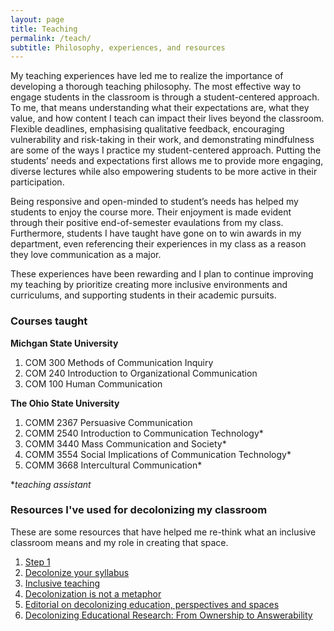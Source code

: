 ```yaml
---
layout: page
title: Teaching
permalink: /teach/
subtitle: Philosophy, experiences, and resources
---
```


My teaching experiences have led me to realize the importance of developing a thorough teaching philosophy. The most effective way to engage students in the classroom is through a student-centered approach. To me, that means understanding what their expectations are, what they value, and how content I teach can impact their lives beyond the classroom. Flexible deadlines, emphasising qualitative feedback, encouraging vulnerability and risk-taking in their work, and demonstrating mindfulness are some of the ways I practice my student-centered approach. Putting the students’ needs and expectations first allows me to provide more engaging, diverse lectures while also empowering students to be more active in their participation. 

Being responsive and open-minded to student’s needs has helped my students to enjoy the course more. Their enjoyment is made evident through their positive end-of-semester evaulations from my class. Furthermore, students I have taught have gone on to win awards in my department, even referencing their experiences in my class as a reason they love communication as a major. 

These experiences have been rewarding and I plan to continue improving my teaching by prioritize creating more inclusive environments and curriculums, and supporting students in their academic pursuits.

### Courses taught ###
**Michgan State University**

1. COM 300 Methods of Communication Inquiry
2. COM 240 Introduction to Organizational Communication 
3. COM 100 Human Communication


**The Ohio State University**

1. COMM 2367 Persuasive Communication
2. COMM 2540 Introduction to Communication Technology* 
3. COMM 3440 Mass Communication and Society* 
4. COMM 3554 Social Implications of Communication Technology* 
5. COMM 3668 Intercultural Communication* 

**teaching assistant*


### Resources I've used for decolonizing my classroom ###
These are some resources that have helped me re-think what an inclusive classroom means and my role in creating that space.

1. [Step 1](https://ncte.org/blog/2019/04/decolonizing-the-classroom/ "Step 1")
2. [Decolonize your syllabus](https://liberatedgenius.com/2018/decolonize-your-syllabus/ "Decolonize your syllabus")
3. [Inclusive teaching](https://www.insidehighered.com/advice/2020/02/19/practical-steps-toward-more-inclusive-teaching-opinion "Inclusive teaching")
4. [Decolonization is not a metaphor](https://clas.osu.edu/sites/clas.osu.edu/files/Tuck%20and%20Yang%202012%20Decolonization%20is%20not%20a%20metaphor.pdf)
5. [Editorial on decolonizing education, perspectives and spaces](https://www.tandfonline.com/doi/abs/10.1080/13504622.2013.877708)
6. [Decolonizing Educational Research: From Ownership to Answerability](https://www.routledge.com/Decolonizing-Educational-Research-From-Ownership-to-Answerability/Patel/p/book/9781138998728)
